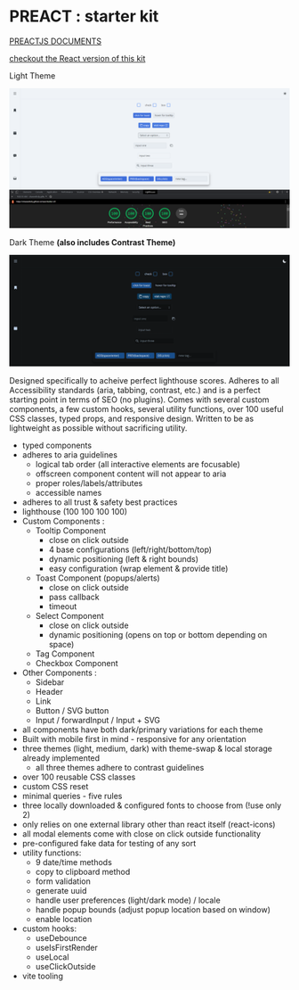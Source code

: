 # PREACT : starter kit

[PREACTJS DOCUMENTS](https://preactjs.com/)

[checkout the React version of this kit](https://github.com/chaseottofy/react-boilerplate)

Light Theme 

![screenshot_light](./screenshots/preact_score.png)

Dark Theme **(also includes Contrast Theme)**

![screenshot_dark](./screenshots/preact_boiler_dark.png)

Designed specifically to acheive perfect lighthouse scores. Adheres to all Accessibility standards (aria, tabbing, contrast, etc.) and is a perfect starting point in terms of SEO (no plugins). Comes with several custom components, a few custom hooks, several utility functions, over 100 useful CSS classes, typed props, and responsive design. Written to be as lightweight as possible without sacrificing utility.

* typed components
* adheres to aria guidelines
  * logical tab order (all interactive elements are focusable)
  * offscreen component content will not appear to aria
  * proper roles/labels/attributes
  * accessible names
* adheres to all trust & safety best practices
* lighthouse (100 100 100 100)
* Custom Components :
  * Tooltip Component
    * close on click outside
    * 4 base configurations (left/right/bottom/top)
    * dynamic positioning (left & right bounds)
    * easy configuration (wrap element & provide title)
  * Toast Component (popups/alerts)
    * close on click outside
    * pass callback
    * timeout
  * Select Component
    * close on click outside
    * dynamic positioning (opens on top or bottom depending on space)
  * Tag Component
  * Checkbox Component
* Other Components :
  * Sidebar
  * Header
  * Link
  * Button / SVG button
  * Input / forwardInput / Input + SVG
* all components have both dark/primary variations for each theme
* Built with mobile first in mind - responsive for any orientation
* three themes (light, medium, dark) with theme-swap & local storage already implemented
  * all three themes adhere to contrast guidelines
* over 100 reusable CSS classes
* custom CSS reset
* minimal queries - five rules
* three locally downloaded & configured fonts to choose from (!use only 2)
* only relies on one external library other than react itself (react-icons)
* all modal elements come with close on click outside functionality
* pre-configured fake data for testing of any sort
* utility functions:
  * 9 date/time methods
  * copy to clipboard method
  * form validation
  * generate uuid
  * handle user preferences (light/dark mode) / locale
  * handle popup bounds (adjust popup location based on window)
  * enable location
* custom hooks:
  * useDebounce
  * useIsFirstRender
  * useLocal
  * useClickOutside
* vite tooling
